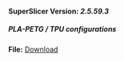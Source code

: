#### **SuperSlicer Version:** *_2.5.59.3_*
##### ***PLA-PETG / TPU configurations***
**File:** [Download](https://github.com/denilson-polonio/voxelab-aquila-c2-superslicer-configuration-file/blob/SuperSlicer-2.59.3-(Update)/SuperSlicer_config_bundle.ini)
